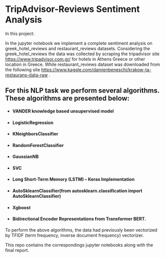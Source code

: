 # TripAdvisor-Reviews Sentiment Analysis

In this project:

In the jupyter notebook we implement a complete sentiment analysis on greek_hotel_reviews and restaurant_reviews datasets. Considering the greek_hotel_reviews the data was collected by scraping the tripadvisor site https://www.tripadvisor.com.gr/ for hotels in Athens Greece or other location in Greece. While restaurant_reviews dataset was downloaded from the following site https://www.kaggle.com/damienbeneschi/krakow-ta-restaurans-data-raw .

## For this NLP task we perform several algorithms. These algorithms are presented below:

* ####  VANDER knowledge based unsupervised model
* ####  LogisticRegression
* ####  KNeighborsClassifier
* ####  RandomForestClassifier
* ####  GaussianNB
* ####  SVC
* ####  Long Short-Term Memory (LSTM) – Keras Implementation
* ####  AutoSklearnClassifier(from autosklearn.classification import AutoSklearnClassifier)
* ####  Xgboost
* ####  Bidirectional Encoder Representations from Transformer BERT.

To perform the above algorithms, the data had previously been vectorized by TFIDF (term frequency, inverse document frequency) vectorizer.

This repo contains the correspondings jupyter notebooks along with the final report.


